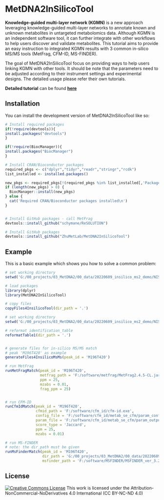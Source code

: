 
# MetDNA2InSilicoTool

<!-- badges: start -->
<!-- badges: end -->

**Knowledge-guided multi-layer network (KGMN)** is a new approach leveraging knowledge-guided multi-layer networks to annotate known and unknown metabolites in untargeted metabolomics data. Although KGMN is an independent software tool, it can further integrate with other workflows to help users discover and validate metabolites. This tutorial aims to provide an easy instruction to integrated KGMN results with 3 common in-silico MS/MS tools (MetFrag, CFM-ID, MS-FINDER).<br>

The goal of MetDNA2InSilicoTool focus on providing ways to help users linking KGMN with other tools. It should be note that the parameters need to be adjusted according to their instrument settings and experimental designs. The detailed usage please refer their own tutorials. <br>

**Detailed tutorial** can be found [**here**](https://github.com/ZhuMetLab/MetDNA2_Web/blob/main/Tutorials/Tutorial_KGMN_and_insilico_ms2.pdf)


## Installation

You can install the development version of MetDNA2InSilicoTool like so:

``` r
# Install required packages
if(!require(devtools)){
install.packages("devtools")
}

if(!require(BiocManager)){
install.packages("BiocManager")
}

# Install CRAN/Bioconductor packages
required_pkgs <- c("dplyr","tidyr","readr","stringr","rcdk")
list_installed <- installed.packages()

new_pkgs <- required_pkgs[!(required_pkgs %in% list_installed[,'Package'])]
if (length(new_pkgs) > 0) {
  BiocManager::install(new_pkgs)
} else {
  cat('Required CRAN/Bioconductor packages installed\n')
}


# Install GitHub packages - call MetFrag
devtools::install_github("schymane/ReSOLUTION")

# Install GitHub packages
devtools::install_github("ZhuMetLab/MetDNA2InSilicoTool")
```

## Example

This is a basic example which shows you how to solve a common problem:

``` r
# set working directory
setwd('G:/00_projects/03_MetDNA2/00_data/20220609_insilico_ms2_demo/NIST_urine_pos/')

# load packages
library(dplyr)
library(MetDNA2InSilicoTool)

# copy files
copyFiles4InsilicoTool(dir_path = '.')

# set working directory
setwd('G:/00_projects/03_MetDNA2/00_data/20220609_insilico_ms2_demo/NIST_urine_pos/07_insilico_msms/')

# reformat identification_table
reformatTable1(dir_path = '.')


# generate files for in-silico MS/MS match
# peak 'M196T420' as example
generateFiles4InsilicoMsMs(peak_id = 'M196T420')

# run MetFrag
runMetFragMatch(peak_id = 'M196T420', 
                metfrag_path = 'F:/software/metfrag/MetFrag2.4.5-CL.jar', 
                ppm = 25, 
                mzabs = 0.01, 
                frag_ppm = 25)


# run CFM-ID
runCfmIdMatch(peak_id = 'M196T420',
              cfmid_path = 'F:/software/cfm_id/cfm-id.exe',
              config_file = 'F:/software/cfm_id/metab_se_cfm/param_config.txt',
              param_file = 'F:/software/cfm_id/metab_se_cfm/param_output0.log',
              score_type = 'Jaccard',
              ppm = 25,
              mzabs = 0.01)

# run MS-FINDER
# note: the dir_path must be given 
runMsFinderMatch(peak_id = 'M196T420',
                 dir_path = 'G:/00_projects/03_MetDNA2/00_data/20220609_insilico_ms2_demo/NIST_urine_pos/07_insilico_msms',
                 msfinder_path = 'F:/software/MSFINDER/MSFINDER_ver_3.24/MsfinderConsoleApp.exe')

```

## License
<a rel="license" href="https://creativecommons.org/licenses/by-nc-nd/4.0/"><img alt="Creative Commons License" style="border-width:0" src="https://i.creativecommons.org/l/by-nc-nd/4.0/88x31.png" /></a> 
This work is licensed under the Attribution-NonCommercial-NoDerivatives 4.0 International (CC BY-NC-ND 4.0)

